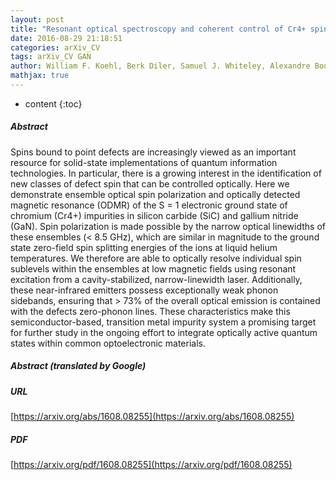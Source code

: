 ```yaml
---
layout: post
title: "Resonant optical spectroscopy and coherent control of Cr4+ spin ensembles in SiC and GaN"
date: 2016-08-29 21:18:51
categories: arXiv_CV
tags: arXiv_CV GAN
author: William F. Koehl, Berk Diler, Samuel J. Whiteley, Alexandre Bourassa, N. T. Son, Erik Janzén, David D. Awschalom
mathjax: true
---
```


* content
{:toc}

##### Abstract
Spins bound to point defects are increasingly viewed as an important resource for solid-state implementations of quantum information technologies. In particular, there is a growing interest in the identification of new classes of defect spin that can be controlled optically. Here we demonstrate ensemble optical spin polarization and optically detected magnetic resonance (ODMR) of the S = 1 electronic ground state of chromium (Cr4+) impurities in silicon carbide (SiC) and gallium nitride (GaN). Spin polarization is made possible by the narrow optical linewidths of these ensembles (< 8.5 GHz), which are similar in magnitude to the ground state zero-field spin splitting energies of the ions at liquid helium temperatures. We therefore are able to optically resolve individual spin sublevels within the ensembles at low magnetic fields using resonant excitation from a cavity-stabilized, narrow-linewidth laser. Additionally, these near-infrared emitters possess exceptionally weak phonon sidebands, ensuring that > 73% of the overall optical emission is contained with the defects zero-phonon lines. These characteristics make this semiconductor-based, transition metal impurity system a promising target for further study in the ongoing effort to integrate optically active quantum states within common optoelectronic materials.

##### Abstract (translated by Google)


##### URL
[https://arxiv.org/abs/1608.08255](https://arxiv.org/abs/1608.08255)

##### PDF
[https://arxiv.org/pdf/1608.08255](https://arxiv.org/pdf/1608.08255)

